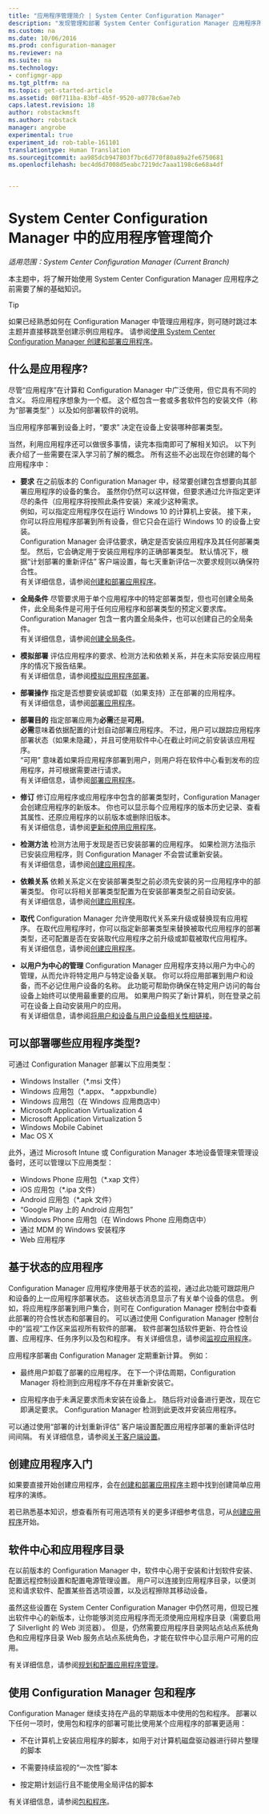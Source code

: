 ```yaml
---
title: "应用程序管理简介 | System Center Configuration Manager"
description: "发现管理和部署 System Center Configuration Manager 应用程序所需的基本信息。"
ms.custom: na
ms.date: 10/06/2016
ms.prod: configuration-manager
ms.reviewer: na
ms.suite: na
ms.technology:
- configmgr-app
ms.tgt_pltfrm: na
ms.topic: get-started-article
ms.assetid: 08f711ba-83bf-4b5f-9520-a0778c6ae7eb
caps.latest.revision: 18
author: robstackmsft
ms.author: robstack
manager: angrobe
experimental: true
experiment_id: rob-table-161101
translationtype: Human Translation
ms.sourcegitcommit: aa985dcb947803f7bc6d770f80a89a2fe6750681
ms.openlocfilehash: bec4d6d7008d5eabc7219dc7aaa1198c6e68a4df


---
```

# <a name="introduction-to-application-management-in-system-center-configuration-manager"></a>System Center Configuration Manager 中的应用程序管理简介

*适用范围：System Center Configuration Manager (Current Branch)*

本主题中，将了解开始使用 System Center Configuration Manager 应用程序之前需要了解的基础知识。  

> [!TIP]  
>  如果已经熟悉如何在 Configuration Manager 中管理应用程序，则可随时跳过本主题并直接移跳至创建示例应用程序。 请参阅[使用 System Center Configuration Manager 创建和部署应用程序](../../apps/get-started/create-and-deploy-an-application.md)。  

## <a name="what-is-an-application"></a>什么是应用程序?  
 尽管“应用程序”在计算和 Configuration Manager 中广泛使用，但它具有不同的含义。 将应用程序想象为一个框。 这个框包含一套或多套软件包的安装文件（称为“部署类型” ）以及如何部署软件的说明。  

 当应用程序部署到设备上时，“要求”  决定在设备上安装哪种部署类型。  

 当然，利用应用程序还可以做很多事情，读完本指南即可了解相关知识。 以下列表介绍了一些需要在深入学习前了解的概念。 所有这些不必出现在你创建的每个应用程序中：  



- **要求** 在之前版本的 Configuration Manager 中，经常要创建包含想要向其部署应用程序的设备的集合。 虽然你仍然可以这样做，但要求通过允许指定更详尽的条件（应用程序将按照此条件安装）来减少这种需求。<br> 例如，可以指定应用程序仅在运行 Windows 10 的计算机上安装。 接下来，你可以将应用程序部署到所有设备，但它只会在运行 Windows 10 的设备上安装。<br> Configuration Manager 会评估要求，确定是否安装应用程序及其任何部署类型。 然后，它会确定用于安装应用程序的正确部署类型。 默认情况下，根据“计划部署的重新评估” 客户端设置，每七天重新评估一次要求规则以确保符合性。<br> 有关详细信息，请参阅[创建和部署应用程序](../../apps/get-started/create-and-deploy-an-application.md)。 


- **全局条件** 尽管要求用于单个应用程序中的特定部署类型，但也可创建全局条件，此全局条件是可用于任何应用程序和部署类型的预定义要求库。<br> Configuration Manager 包含一套内置全局条件，也可以创建自己的全局条件。<br> 有关详细信息，请参阅[创建全局条件](../../apps/deploy-use/create-global-conditions.md)。


- **模拟部署** 评估应用程序的要求、检测方法和依赖关系，并在未实际安装应用程序的情况下报告结果。<br> 有关详细信息，请参阅[模拟应用程序部署](../../apps/deploy-use/simulate-application-deployments.md)。 


- **部署操作** 指定是否想要安装或卸载（如果支持）正在部署的应用程序。<br> 有关详细信息，请参阅[部署应用程序](../../apps/deploy-use/deploy-applications.md)。  


- **部署目的** 指定部署应用为**必需**还是**可用**。<br>
**必需**意味着依据配置的计划自动部署应用程序。 不过，用户可以跟踪应用程序部署状态（如果未隐藏），并且可使用软件中心在截止时间之前安装该应用程序。<br> “可用” 意味着如果将应用程序部署到用户，则用户将在软件中心看到发布的应用程序，并可根据需要进行请求。<br> 有关详细信息，请参阅[部署应用程序](../../apps/deploy-use/deploy-applications.md)。


- **修订** 修订应用程序或应用程序中包含的部署类型时，Configuration Manager 会创建应用程序的新版本。 你也可以显示每个应用程序的版本历史记录、查看其属性、还原应用程序的以前版本或删除旧版本。<br> 有关详细信息，请参阅[更新和停用应用程序](../../apps/deploy-use/update-and-retire-applications.md)。


- **检测方法** 检测方法用于发现是否已安装部署的应用程序。 如果检测方法指示已安装应用程序，则 Configuration Manager 不会尝试重新安装。<br> 有关详细信息，请参阅[创建应用程序](../../apps/deploy-use/create-applications.md)。 


- **依赖关系** 依赖关系定义在安装部署类型之前必须先安装的另一应用程序中的部署类型。 你可以将相关部署类型配置为在安装部署类型之前自动安装。<br> 有关详细信息，请参阅[创建应用程序](../../apps/deploy-use/create-applications.md)。  


- **取代** Configuration Manager 允许使用取代关系来升级或替换现有应用程序。 在取代应用程序时，你可以指定新部署类型来替换被取代应用程序的部署类型，还可配置是否在安装取代应用程序之前升级或卸载被取代应用程序。<br> 有关详细信息，请参阅[创建应用程序](../../apps/deploy-use/create-applications.md)。


- **以用户为中心的管理** Configuration Manager 应用程序支持以用户为中心的管理，从而允许将特定用户与特定设备关联。 你可以将应用部署到用户和设备，而不必记住用户设备的名称。 此功能可帮助你确保在特定用户访问的每台设备上始终可以使用最重要的应用。 如果用户购买了新计算机，则在登录之前可在设备上自动安装用户的应用。<br> 有关详细信息，请参阅[将用户和设备与用户设备相关性相链接](../../apps/deploy-use/link-users-and-devices-with-user-device-affinity.md)。  

## <a name="what-application-types-can-you-deploy"></a>可以部署哪些应用程序类型?  
 可通过 Configuration Manager 部署以下应用类型：  

- Windows Installer（*.msi 文件）
- Windows 应用包（*.appx、 \*.appxbundle）
- Windows 应用包（在 Windows 应用商店中）
- Microsoft Application Virtualization 4
- Microsoft Application Virtualization  5
- Windows Mobile Cabinet
- Mac OS X  


此外，通过 Microsoft Intune 或 Configuration Manager 本地设备管理来管理设备时，还可以管理以下应用类型：

- Windows Phone 应用包（*.xap 文件）
- iOS 应用包（*.ipa 文件）
- Android 应用包（*.apk 文件）
- “Google Play 上的 Android 应用包”
- Windows Phone 应用包（在 Windows Phone 应用商店中）
- 通过 MDM 的 Windows 安装程序
- Web 应用程序



## <a name="state-based-applications"></a>基于状态的应用程序  
 Configuration Manager 应用程序使用基于状态的监视，通过此功能可跟踪用户和设备的上一应用程序部署状态。 这些状态消息显示了有关单个设备的信息。 例如，将应用程序部署到用户集合，则可在 Configuration Manager 控制台中查看此部署的符合性状态和部署目的。 可以通过使用 Configuration Manager 控制台中的“监视”工作区来监视所有软件的部署。 软件部署包括软件更新、符合性设置、应用程序、任务序列以及包和程序。 有关详细信息，请参阅[监视应用程序](/sccm/apps/deploy-use/monitor-applications-from-the-console)。  

 应用程序部署由 Configuration Manager 定期重新计算。 例如：  

-   最终用户卸载了部署的应用程序。 在下一个评估周期，Configuration Manager 将检测到应用程序不存在并重新安装它。  

-   应用程序由于未满足要求而未安装在设备上。 随后将对设备进行更改，现在它即满足要求。 Configuration Manager 检测到此更改并安装应用程序。  

 可以通过使用“部署的计划重新评估”  客户端设置配置应用程序部署的重新评估时间间隔。 有关详细信息，请参阅[关于客户端设置](../../core/clients/deploy/about-client-settings.md)。  

## <a name="get-started-creating-an-application"></a>创建应用程序入门  
 如果要直接开始创建应用程序，会在[创建和部署应用程序](../../apps/get-started/create-and-deploy-an-application.md)主题中找到创建简单应用程序的演练。  

 若已熟悉基本知识，想查看所有可用选项有关的更多详细参考信息，可从[创建应用程序](/sccm/apps/deploy-use/create-applications)开始。  

## <a name="software-center-and-the-application-catalog"></a>软件中心和应用程序目录  
 在以前版本的 Configuration Manager 中，软件中心用于安装和计划软件安装、配置远程控制设置和配置电源管理设置。 用户可以连接到应用程序目录，以便浏览和请求软件、配置某些首选项设置，以及远程擦除其移动设备。  

 虽然这些设置在 System Center Configuration Manager 中仍然可用，但现已推出软件中心的新版本，让你能够浏览应用程序而无须使用应用程序目录（需要启用了 Silverlight 的 Web 浏览器）。 但是，仍然需要应用程序目录网站点站点系统角色和应用程序目录 Web 服务点站点系统角色，才能在软件中心显示用户可用的应用。  

 有关详细信息，请参阅[规划和配置应用程序管理](../../apps/plan-design/plan-for-and-configure-application-management.md)。  

## <a name="using-configuration-manager-packages-and-programs"></a>使用 Configuration Manager 包和程序  
 Configuration Manager 继续支持在产品的早期版本中使用的包和程序。 部署以下任何一项时，使用包和程序的部署可能比使用某个应用程序的部署更适用：  

-   不在计算机上安装应用程序的脚本，如用于对计算机磁盘驱动器进行碎片整理的脚本  

-   不需要持续监视的“一次性”脚本  

-   按定期计划运行且不能使用全局评估的脚本  

 有关详细信息，请参阅[包和程序](../../apps/deploy-use/packages-and-programs.md)。  




<!--HONumber=Dec16_HO3-->


